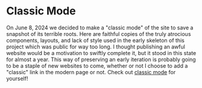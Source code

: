 # Classic Mode
On June 8, 2024 we decided to make a "classic mode" of the site to save a snapshot of its terrible roots.
Here are faithful copies of the truly atrocious components, layouts, and lack of style used in the
early skeleton of this project which was public for way too long.
I thought publishing an awful website would be a motivation to swiftly complete it, but it stood in this state for almost a year.
This way of preserving an early iteration is probably going to be a staple of new websites to come,
whether or not I choose to add a "classic" link in the modern page or not.
Check out [classic mode](https://mharbol.github.io/classic) for yourself!
